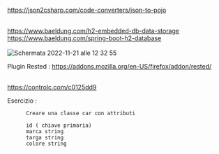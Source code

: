 https://json2csharp.com/code-converters/json-to-pojo<br /><br />



https://www.baeldung.com/h2-embedded-db-data-storage<br />
https://www.baeldung.com/spring-boot-h2-database<br /><br />
![Schermata 2022-11-21 alle 12 32 55](https://user-images.githubusercontent.com/98833112/203040841-55a8a615-8ac6-4500-8b05-737c9e08d43b.png)


Plugin Rested :
https://addons.mozilla.org/en-US/firefox/addon/rested/<br /><br />

https://controlc.com/c0125dd9

Esercizio :

          Creare una classe car con attributi 
          
          id ( chiave primaria)
          marca string
          targa string
          colore string

